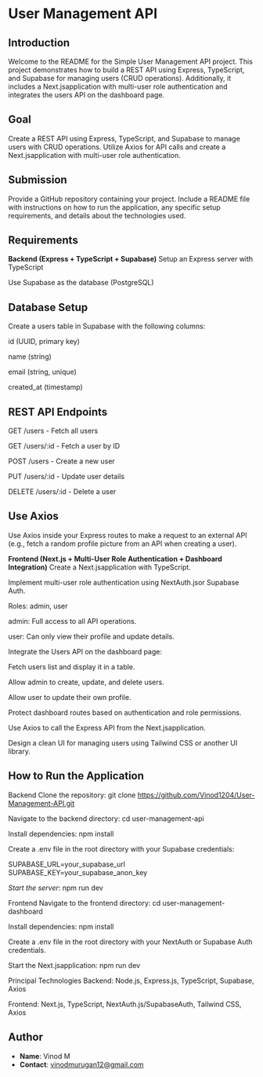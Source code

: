 # User Management API
## Introduction
Welcome to the README for the Simple User Management API project. This project demonstrates how to build a REST API using Express, TypeScript, and Supabase for managing users (CRUD operations). Additionally, it includes a Next.jsapplication with multi-user role authentication and integrates the users API on the dashboard page.

## Goal
Create a REST API using Express, TypeScript, and Supabase to manage users with CRUD operations. Utilize Axios for API calls and create a Next.jsapplication with multi-user role authentication.



## Submission
Provide a GitHub repository containing your project. Include a README file with instructions on how to run the application, any specific setup requirements, and details about the technologies used.

## Requirements
**Backend (Express + TypeScript + Supabase)**
Setup an Express server with TypeScript

Use Supabase as the database (PostgreSQL)

## Database Setup
Create a users table in Supabase with the following columns:

id (UUID, primary key)

name (string)

email (string, unique)

created_at (timestamp)

## REST API Endpoints
GET /users - Fetch all users

GET /users/:id - Fetch a user by ID

POST /users - Create a new user

PUT /users/:id - Update user details

DELETE /users/:id - Delete a user

## Use Axios
Use Axios inside your Express routes to make a request to an external API (e.g., fetch a random profile picture from an API when creating a user).

**Frontend (Next.js + Multi-User Role Authentication + Dashboard Integration)**
Create a Next.jsapplication with TypeScript.

Implement multi-user role authentication using NextAuth.jsor Supabase Auth.

Roles: admin, user

admin: Full access to all API operations.

user: Can only view their profile and update details.

Integrate the Users API on the dashboard page:

Fetch users list and display it in a table.

Allow admin to create, update, and delete users.

Allow user to update their own profile.

Protect dashboard routes based on authentication and role permissions.

Use Axios to call the Express API from the Next.jsapplication.

Design a clean UI for managing users using Tailwind CSS or another UI library.

## How to Run the Application
Backend
Clone the repository: git clone https://github.com/Vinod1204/User-Management-API.git

Navigate to the backend directory: cd user-management-api

Install dependencies: npm install

Create a .env file in the root directory with your Supabase credentials:

SUPABASE_URL=your_supabase_url
SUPABASE_KEY=your_supabase_anon_key

*Start the server*: npm run dev

Frontend
Navigate to the frontend directory: cd user-management-dashboard

Install dependencies: npm install

Create a .env file in the root directory with your NextAuth or Supabase Auth credentials.

Start the Next.jsapplication: npm run dev

Principal Technologies
Backend: Node.js, Express.js, TypeScript, Supabase, Axios

Frontend: Next.js, TypeScript, NextAuth.js/SupabaseAuth, Tailwind CSS, Axios


## Author
- **Name**: Vinod M
- **Contact**: vinodmurugan12@gmail.com
